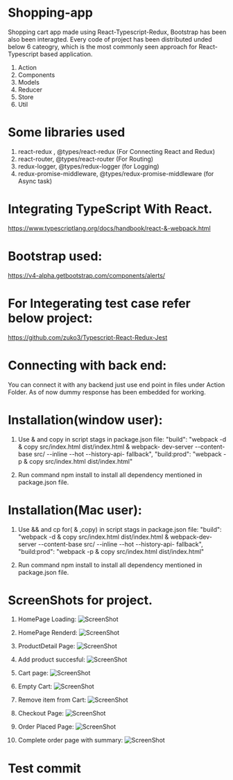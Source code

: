 # Shopping-app

Shopping cart app made using React-Typescript-Redux, Bootstrap has been also been interagted.
Every code of project has been distributed unded below 6 cateogry, which is the most commonly seen approach for React-Typescript based application.

1.  Action
2.  Components
3.  Models
4.  Reducer
5.  Store
6.  Util

# Some libraries used

1. react-redux , @types/react-redux (For Connecting React and Redux)
2. react-router, @types/react-router (For Routing)
3. redux-logger, @types/redux-logger (for Logging)
4. redux-promise-middleware, @types/redux-promise-middleware (for Async task)

# Integrating TypeScript With React.

https://www.typescriptlang.org/docs/handbook/react-&-webpack.html

# Bootstrap used:

https://v4-alpha.getbootstrap.com/components/alerts/

# For Integerating test case refer below project:

https://github.com/zuko3/Typescript-React-Redux-Jest

# Connecting with back end:

You can connect it with any backend just use end point in files under Action Folder.
As of now dummy response has been embedded for working.

# Installation(window user):

1. Use & and copy in script stags in package.json file: "build": "webpack -d & copy src/index.html dist/index.html & webpack- dev-server --content-base src/ --inline --hot --history-api- fallback", "build:prod": "webpack -p & copy src/index.html dist/index.html"

2. Run command npm install to install all dependency mentioned in package.json file.

# Installation(Mac user):

1. Use && and cp for( & ,copy) in script stags in package.json file: "build": "webpack -d & copy src/index.html dist/index.html & webpack-dev-server --content-base src/ --inline --hot --history-api- fallback", "build:prod": "webpack -p & copy src/index.html dist/index.html"

2. Run command npm install to install all dependency mentioned in package.json file.

# ScreenShots for project.

1. HomePage Loading:
   ![ScreenShot](1.png)

2. HomePage Renderd:
   ![ScreenShot](2.png)

3. ProductDetail Page:
   ![ScreenShot](3.png)
4. Add product succesful:
   ![ScreenShot](4.png)
5. Cart page:
   ![ScreenShot](5.png)

6. Empty Cart:
   ![ScreenShot](6.png)
7. Remove item from Cart:
   ![ScreenShot](7.png)
8. Checkout Page:
   ![ScreenShot](8.png)
9. Order Placed Page:
   ![ScreenShot](9.png)
10. Complete order page with summary:
    ![ScreenShot](10.png)

# Test commit
